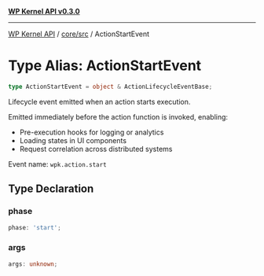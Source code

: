 [**WP Kernel API v0.3.0**](../../../README.md)

---

[WP Kernel API](../../../README.md) / [core/src](../README.md) / ActionStartEvent

# Type Alias: ActionStartEvent

```ts
type ActionStartEvent = object & ActionLifecycleEventBase;
```

Lifecycle event emitted when an action starts execution.

Emitted immediately before the action function is invoked, enabling:

- Pre-execution hooks for logging or analytics
- Loading states in UI components
- Request correlation across distributed systems

Event name: `wpk.action.start`

## Type Declaration

### phase

```ts
phase: 'start';
```

### args

```ts
args: unknown;
```
